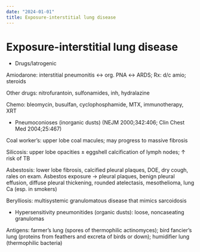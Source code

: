 ```yaml
---
date: "2024-01-01"
title: Exposure-interstitial lung disease
---
```


# Exposure-interstitial lung disease


* Drugs/Iatrogenic

Amiodarone: interstitial pneumonitis ↔ org. PNA ↔ ARDS; Rx: d/c amio; steroids

Other drugs: nitrofurantoin, sulfonamides, inh, hydralazine

Chemo: bleomycin, busulfan, cyclophosphamide, MTX, immunotherapy, XRT

* Pneumoconioses (inorganic dusts) (NEJM 2000;342:406; Clin Chest Med 2004;25:467)

Coal worker’s: upper lobe coal macules; may progress to massive fibrosis

Silicosis: upper lobe opacities ± eggshell calcification of lymph nodes; ↑ risk of TB

Asbestosis: lower lobe fibrosis, calcified pleural plaques, DOE, dry cough, rales on exam. Asbestos exposure → pleural plaques, benign pleural effusion, diffuse pleural thickening, rounded atelectasis, mesothelioma, lung Ca (esp. in smokers)

Berylliosis: multisystemic granulomatous disease that mimics sarcoidosis

* Hypersensitivity pneumonitides (organic dusts): loose, noncaseating granulomas

Antigens: farmer’s lung (spores of thermophilic actinomyces); bird fancier’s lung (proteins from feathers and excreta of birds or down); humidifier lung (thermophilic bacteria)
